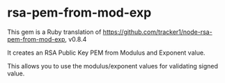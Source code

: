 # rsa-pem-from-mod-exp

This gem is a Ruby translation of https://github.com/tracker1/node-rsa-pem-from-mod-exp, v0.8.4

It creates an RSA Public Key PEM from Modulus and Exponent value.

This allows you to use the modulus/exponent values for validating signed value.
